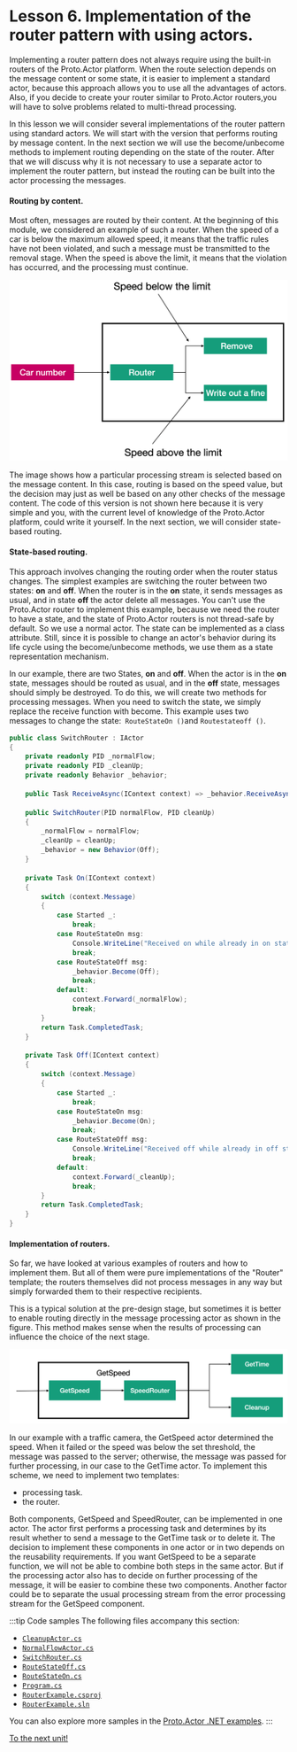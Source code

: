 # Lesson 6. Implementation of the router pattern with using actors.

Implementing a router pattern does not always require using the built-in routers of the Proto.Actor platform. When the route selection depends on the message content or some state, it is easier to implement a standard actor, because this approach allows you to use all the advantages of actors. Also, if you decide to create your router similar to Proto.Actor routers,you will have to solve problems related to multi-thread processing.

In this lesson we will consider several implementations of the router pattern using standard actors. We will start with the version that performs routing by message content. In the next section we will use the become/unbecome methods to implement routing depending on the state of the router. After that we will discuss why it is not necessary to use a separate actor to implement the router pattern, but instead the routing can be built into the actor processing the messages.

#### Routing by content.

Most often, messages are routed by their content. At the beginning of this module, we considered an example of such a router. When the speed of a car is below the maximum allowed speed, it means that the traffic rules have not been violated, and such a message must be transmitted to the removal stage. When the speed is above the limit, it means that the violation has occurred, and the processing must continue.

![](images/5_6_1.png)

The image shows how a particular processing stream is selected based on the message content. In this case, routing is based on the speed value, but the decision may just as well be based on any other checks of the message content. The code of this version is not shown here because it is very simple and you, with the current level of knowledge of the Proto.Actor platform, could write it yourself. In the next section, we will consider state-based routing.

#### State-based routing.

This approach involves changing the routing order when the router status changes. The simplest examples are switching the router between two states: **on** and **off**. When the router is in the **on** state, it sends messages as usual, and in state  **off**  the actor delete all messages. You can't use the Proto.Actor router to implement this example, because we need the router to have a state, and the state of Proto.Actor routers is not thread-safe by default. So we use a normal actor. The state can be implemented as a class attribute. Still, since it is possible to change an actor's behavior during its life cycle using the become/unbecome methods, we use them as a state representation mechanism.

In our example, there are two States, **on** and **off**. When the actor is in the **on** state, messages should be routed as usual, and in the **off** state, messages should simply be destroyed. To do this, we will create two methods for processing messages. When you need to switch the state, we simply replace the receive function with become. This example uses two messages to change the state:` RouteStateOn ()`and `Routestateoff ()`.

```csharp
public class SwitchRouter : IActor
{
    private readonly PID _normalFlow;
    private readonly PID _cleanUp;
    private readonly Behavior _behavior;

    public Task ReceiveAsync(IContext context) => _behavior.ReceiveAsync(context);

    public SwitchRouter(PID normalFlow, PID cleanUp)
    {
        _normalFlow = normalFlow;
        _cleanUp = cleanUp;
        _behavior = new Behavior(Off);
    }

    private Task On(IContext context)
    {
        switch (context.Message)
        {
            case Started _:
                break;
            case RouteStateOn msg:
                Console.WriteLine("Received on while already in on state");
                break;
            case RouteStateOff msg:
                _behavior.Become(Off);
                break;
            default:
                context.Forward(_normalFlow);
                break;
        }
        return Task.CompletedTask;
    }

    private Task Off(IContext context)
    {
        switch (context.Message)
        {
            case Started _:
                break;
            case RouteStateOn msg:
                _behavior.Become(On);
                break;
            case RouteStateOff msg:
                Console.WriteLine("Received off while already in off state");
                break;
            default:
                context.Forward(_cleanUp);
                break;
        }
        return Task.CompletedTask;
    }
}
```

#### Implementation of routers.

So far, we have looked at various examples of routers and how to implement them. But all of them were pure implementations of the "Router" template; the routers themselves did not process messages in any way but simply forwarded them to their respective recipients. 

This is a typical solution at the pre-design stage, but sometimes it is better to enable routing directly in the message processing actor as shown in the figure. This method makes sense when the results of processing can influence the choice of the next stage.

![](images/5_6_2.png)

In our example with a traffic camera, the GetSpeed actor determined the speed. When it failed or the speed was below the set threshold, the message was passed to the server; otherwise, the message was passed for further processing, in our case to the GetTime actor. To implement this scheme, we need to implement two templates:

- processing task.
- the router.

Both components, GetSpeed and SpeedRouter, can be implemented in one actor. The actor first performs a processing task and determines by its result whether to send a message to the GetTime task or to delete it. The decision to implement these components in one actor or in two depends on the reusability requirements. If you want GetSpeed to be a separate function, we will not be able to combine both steps in the same actor. But if the processing actor also has to decide on further processing of the message, it will be easier to combine these two components. Another factor could be to separate the usual processing stream from the error processing stream for the GetSpeed component.

:::tip Code samples
The following files accompany this section:
- [`CleanupActor.cs`](dotnet/RouterExample/Actors/CleanupActor.cs)
- [`NormalFlowActor.cs`](dotnet/RouterExample/Actors/NormalFlowActor.cs)
- [`SwitchRouter.cs`](dotnet/RouterExample/Actors/SwitchRouter.cs)
- [`RouteStateOff.cs`](dotnet/RouterExample/Messages/RouteStateOff.cs)
- [`RouteStateOn.cs`](dotnet/RouterExample/Messages/RouteStateOn.cs)
- [`Program.cs`](dotnet/RouterExample/Program.cs)
- [`RouterExample.csproj`](dotnet/RouterExample/RouterExample.csproj)
- [`RouterExample.sln`](dotnet/RouterExample.sln)

You can also explore more samples in the [Proto.Actor .NET examples](https://github.com/asynkron/protoactor-dotnet/tree/dev/examples).
:::

[To the next unit!](../../unit-6)
